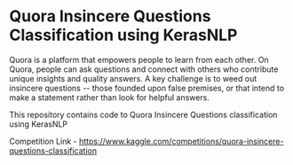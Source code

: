 # Quora Insincere Questions Classification using KerasNLP

Quora is a platform that empowers people to learn from each other. On Quora, people can ask questions and connect with others who contribute unique insights and quality answers. A key challenge is to weed out insincere questions -- those founded upon false premises, or that intend to make a statement rather than look for helpful answers.
 
This repository contains code to Quora Insincere Questions classification using KerasNLP

Competition Link - https://www.kaggle.com/competitions/quora-insincere-questions-classification
